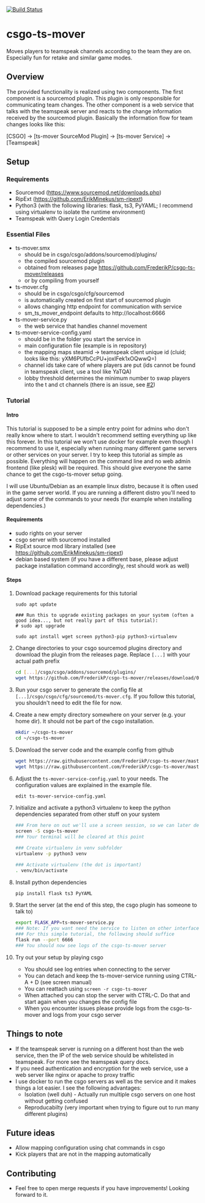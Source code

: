 [![Build Status](https://travis-ci.org/FrederikP/csgo-ts-mover.svg?branch=master)](https://travis-ci.org/FrederikP/csgo-ts-mover)

# csgo-ts-mover
Moves players to teamspeak channels according to the team they are on. Especially fun for retake and similar game modes.

## Overview
The provided functionality is realized using two components. The first component is a sourcemod plugin. This plugin is only responsible for communicating team changes. The other component is a web service that talks with the teamspeak server and reacts to the change information received by the sourcemod plugin.
Basically the information flow for team changes looks like this:

[CSGO] -> [ts-mover SourceMod Plugin] -> [ts-mover Service] -> [Teamspeak]

## Setup

### Requirements

- Sourcemod (https://www.sourcemod.net/downloads.php)
- RipExt (https://github.com/ErikMinekus/sm-ripext)
- Python3 (with the following libraries: flask, ts3, PyYAML; I recommend using virtualenv to isolate the runtime environment)
- Teamspeak with Query Login Credentials

### Essential Files
- ts-mover.smx
  - should be in csgo/csgo/addons/sourcemod/plugins/
  - the compiled sourcemod plugin
  - obtained from releases page https://github.com/FrederikP/csgo-ts-mover/releases 
  - or by compiling from yourself
- ts-mover.cfg
  - should be in csgo/csgo/cfg/sourcemod
  - is automatically created on first start of sourcemod plugin
  - allows changing http endpoint for communication with service
  - sm_ts_mover_endpoint defaults to http://localhost:6666
- ts-mover-service.py 
  - the web service that handles channel movement
- ts-mover-service-config.yaml
  - should be in the folder you start the service in
  - main configuration file (example is in repository)
  - the mapping maps steamid -> teamspeak client unique id (cluid; looks like this: yXM6PUfbCcPU+joxIFek1xOQwwQ=)
  - channel ids take care of where players are put (ids cannot be found in teamspeak client, use a tool like YaTQA)
  - lobby threshold determines the minimum number to swap players into the t and ct channels (there is an issue, see [#2](https://github.com/FrederikP/csgo-ts-mover/issues/2))

### Tutorial

#### Intro

This tutorial is supposed to be a simple entry point for admins who don't really know where to start. I wouldn't recommend setting everything up like
this forever. In this tutorial we won't use docker for example even though I recommend to use it, especially when running many different game servers or other
services on your server. I try to keep this tutorial as simple as possible. Everything will happen on the command line and no web admin frontend (like plesk) 
will be required. This should give everyone the same chance to get the csgo-ts-mover setup going.

I will use Ubuntu/Debian as an example linux distro, because it is often used in the game server world. If you are running a different distro you'll need to 
adjust some of the commands to your needs (for example when installing dependencies.)

#### Requirements

- sudo rights on your server
- csgo server with sourcemod installed
- RipExt source mod library installed (see https://github.com/ErikMinekus/sm-ripext)
- debian based system (if you have a different base, please adjust package installation command accordingly, rest should work as well)

#### Steps

1. Download package requirements for this tutorial

   ```
   sudo apt update

   ### Run this to upgrade existing packages on your system (often a good idea..., but not really part of this tutorial):
   # sudo apt upgrade

   sudo apt install wget screen python3-pip python3-virtualenv
   ```

1. Change directories to your csgo sourcemod plugins directory and download the plugin from the releases page. Replace `[...]` with your actual path prefix

   ```bash
   cd [...]/csgo/csgo/addons/sourcemod/plugins/
   wget https://github.com/FrederikP/csgo-ts-mover/releases/download/0.1.0/ts-mover.smx
   ```

1. Run your csgo server to generate the config file at `[...]/csgo/csgo/cfg/sourcemod/ts-mover.cfg`. If you follow this tutorial, you shouldn't need to edit the file for now.

1. Create a new empty directory somewhere on your server (e.g. your home dir). It should not be part of the csgo installation.

   ```bash
   mkdir ~/csgo-ts-mover
   cd ~/csgo-ts-mover
   ```

1. Download the server code and the example config from github

   ```bash
   wget https://raw.githubusercontent.com/FrederikP/csgo-ts-mover/master/ts-mover-service.py
   wget https://raw.githubusercontent.com/FrederikP/csgo-ts-mover/master/ts-mover-service-config.yaml
   ```

1. Adjust the `ts-mover-service-config.yaml` to your needs. The configuration values are explained in the example file.

   ```bash
   edit ts-mover-service-config.yaml
   ```

1. Initialize and activate a python3 virtualenv to keep the python dependencies separated from other stuff on your system

   ```bash
   ### From here on out we'll use a screen session, so we can later detach it and keep it running. We can then also re-attach to it later to read logs, etc.
   screen -S csgo-ts-mover
   ### Your terminal will be cleared at this point

   ### Create virtualenv in venv subfolder
   virtualenv -p python3 venv

   ### Activate virtualenv (the dot is important)
   . venv/bin/activate
   ```

1. Install python dependencies

   ```bash
   pip install flask ts3 PyYAML
   ```

1. Start the server (at the end of this step, the csgo plugin has someone to talk to)

   ```bash
   export FLASK_APP=ts-mover-service.py
   ### Note: If you want need the service to listen on other interfaces (default is localhost) use --host 0.0.0.0 or --host <IP> .
   ### For this simple tutorial, the following should suffice
   flask run --port 6666
   ### You should now see logs of the csgo-ts-mover server
   ```

1. Try out your setup by playing csgo
   - You should see log entries when connecting to the server
   - You can detach and keep the ts-mover-service running using CTRL-A + D (see screen manual)
   - You can reattach using `screen -r csgo-ts-mover`
   - When attached you can stop the server with CTRL-C. Do that and start again when you changes the config file
   - When you encounter issues please provide logs from the csgo-ts-mover and logs from your csgo server

## Things to note
- If the teamspeak server is running on a different host than the web service, then the IP of the web service should be whitelisted in teamspeak. For more see the teamspeak query docs.
- If you need authentication and encryption for the web service, use a web server like nginx or apache to proxy traffic
- I use docker to run the csgo servers as well as the service and it makes things a lot easier. I see the following advantages:
  - Isolation (well duh) - Actually run multiple csgo servers on one host without getting confused
  - Reproducabilty (very important when trying to figure out to run many different plugins)

## Future ideas
- Allow mapping configuration using chat commands in csgo
- Kick players that are not in the mapping automatically

## Contributing
- Feel free to open merge requests if you have improvements! Looking forward to it.
